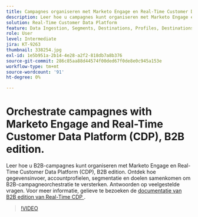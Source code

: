 ```yaml
---
title: Campagnes organiseren met Marketo Engage en Real-Time Customer Data Platform, B2B edition
description: Leer hoe u campagnes kunt organiseren met Marketo Engage en Real-Time Customer Data Platform (CDP), B2B edition.
solution: Real-Time Customer Data Platform
feature: Data Ingestion, Segments, Destinations, Profiles, Destinations
role: User
level: Intermediate
jira: KT-9263
thumbnail: 338254.jpg
exl-id: 1e5b951a-2b14-4e28-a2f2-818db7a8b376
source-git-commit: 286c85aa88d44574f00ded67f0de8e0c945a153e
workflow-type: tm+mt
source-wordcount: '91'
ht-degree: 0%

---
```


# Orchestrate campagnes with Marketo Engage and Real-Time Customer Data Platform (CDP), B2B edition.

Leer hoe u B2B-campagnes kunt organiseren met Marketo Engage en Real-Time Customer Data Platform (CDP), B2B edition. Ontdek hoe gegevensinvoer, accountprofielen, segmentatie en doelen samenkomen om B2B-campagneorchestratie te versterken. Antwoorden op veelgestelde vragen. Voor meer informatie, gelieve te bezoeken de [ documentatie van B2B edition van Real-Time CDP ](https://experienceleague.adobe.com/docs/experience-platform/rtcdp/b2b-overview.html).

>[!VIDEO](https://video.tv.adobe.com/v/338254?learn=on&enablevpops)
